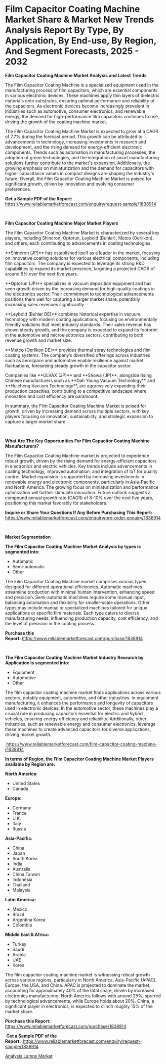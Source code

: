 <p><h1>Film Capacitor Coating Machine Market Share & Market New Trends Analysis Report By Type, By Application, By End-use, By Region, And Segment Forecasts, 2025 - 2032</h1></p><p><strong>Film Capacitor Coating Machine Market Analysis and Latest Trends</strong></p>
<p><p>The Film Capacitor Coating Machine is a specialized equipment used in the manufacturing process of film capacitors, which are essential components in various electronic devices. These machines apply thin layers of dielectric materials onto substrates, ensuring optimal performance and reliability of the capacitors. As electronic devices become increasingly prevalent in industries such as automotive, consumer electronics, and renewable energy, the demand for high-performance film capacitors continues to rise, driving the growth of the coating machine market.</p><p>The Film Capacitor Coating Machine Market is expected to grow at a CAGR of 7.7% during the forecast period. This growth can be attributed to advancements in technology, increasing investments in research and development, and the rising demand for energy-efficient electronic components. Trends such as automation in manufacturing processes, the adoption of green technologies, and the integration of smart manufacturing solutions further contribute to the market's expansion. Additionally, the growing emphasis on miniaturization and the demand for capacitors with higher capacitance values in compact designs are shaping the industry's future. Overall, the Film Capacitor Coating Machine Market is poised for significant growth, driven by innovation and evolving consumer preferences.</p></p>
<p><strong>Get a Sample PDF of the Report:&nbsp;</strong> <a href="https://www.reliablemarketforecast.com/enquiry/request-sample/1838914?utm_campaign=3178&utm_medium=2&utm_source=Github&utm_content=ia&utm_term=12042025&utm_id=film-capacitor-coating-machine">https://www.reliablemarketforecast.com/enquiry/request-sample/1838914</a></p>
<p>&nbsp;</p>
<p><strong>Film Capacitor Coating Machine Major Market Players</strong></p>
<p><p>The Film Capacitor Coating Machine Market is characterized by several key players, including Shincron, Optorun, Leybold (Buhler), Metco (Oerlikon), and others, each contributing to advancements in coating technologies.</p><p>**Shincron (JP)** has established itself as a leader in the market, focusing on innovative coating solutions for various electrical components, including film capacitors. The company is expected to leverage its strong R&D capabilities to expand its market presence, targeting a projected CAGR of around 5% over the next five years.</p><p>**Optorun (JP)** specializes in vacuum deposition equipment and has seen growth driven by the increasing demand for high-quality coatings in the electronics sector. Their commitment to technological advancements positions them well for capturing a larger market share, potentially increasing sales revenues significantly.</p><p>**Leybold (Buhler DE)** combines historical expertise in vacuum technology with modern coating applications, focusing on environmentally friendly solutions that meet industry standards. Their sales revenue has shown steady growth, and the company is expected to expand its footprint in the automotive and microelectronics sectors, contributing to both revenue growth and market size.</p><p>**Metco (Oerlikon DE)** provides thermal spray technologies and film coating systems. The company’s diversified offerings across industries such as aerospace and automotive enable resilience against market fluctuations, foreseeing steady growth in the capacitor sector.</p><p>Companies like **ULVAX (JP)** and **Showa (JP)**, alongside rising Chinese manufacturers such as **Dah Young Vacuum Technology** and **Huicheng Vacuum Technology**, are aggressively expanding their production capacities, contributing to a competitive landscape where innovation and cost efficiency are paramount.</p><p>In summary, the Film Capacitor Coating Machine Market is poised for growth, driven by increasing demand across multiple sectors, with key players focusing on innovation, sustainability, and strategic expansion to capture a larger market share.</p></p>
<p>&nbsp;</p>
<p><strong>What Are The Key Opportunities For Film Capacitor Coating Machine Manufacturers?</strong></p>
<p><p>The Film Capacitor Coating Machine market is projected to experience robust growth, driven by the rising demand for energy-efficient capacitors in electronics and electric vehicles. Key trends include advancements in coating technology, improved automation, and integration of IoT for quality control. Market expansion is supported by increasing investments in renewable energy and electronic components, particularly in Asia-Pacific and North America. The growing focus on miniaturization and performance optimization will further stimulate innovation. Future outlook suggests a compound annual growth rate (CAGR) of 8-10% over the next five years, positioning this market favorably for stakeholders.</p></p>
<p><strong>Inquire or Share Your Questions If Any Before Purchasing This Report:</strong> <a href="https://www.reliablemarketforecast.com/enquiry/pre-order-enquiry/1838914?utm_campaign=3178&utm_medium=2&utm_source=Github&utm_content=ia&utm_term=12042025&utm_id=film-capacitor-coating-machine">https://www.reliablemarketforecast.com/enquiry/pre-order-enquiry/1838914</a></p>
<p>&nbsp;</p>
<p><strong>Market Segmentation</strong></p>
<p><strong>The Film Capacitor Coating Machine Market Analysis by types is segmented into:</strong></p>
<p><ul><li>Automatic</li><li>Semi-automatic</li><li>Other</li></ul></p>
<p><p>The Film Capacitor Coating Machine market comprises various types designed for different operational efficiencies. Automatic machines streamline production with minimal human intervention, enhancing speed and precision. Semi-automatic machines require some manual input, balancing automation and flexibility for smaller-scale operations. Other types may include manual or specialized machines tailored for unique applications or specific film materials. Each type caters to diverse manufacturing needs, influencing production capacity, cost efficiency, and the level of precision in the coating process.</p></p>
<p><strong>Purchase this Report:&nbsp;</strong><a href="https://www.reliablemarketforecast.com/purchase/1838914?utm_campaign=3178&utm_medium=2&utm_source=Github&utm_content=ia&utm_term=12042025&utm_id=film-capacitor-coating-machine">https://www.reliablemarketforecast.com/purchase/1838914</a></p>
<p>&nbsp;</p>
<p><strong>The Film Capacitor Coating Machine Market Industry Research by Application is segmented into:</strong></p>
<p><ul><li>Equipment</li><li>Automotive</li><li>Other</li></ul></p>
<p><p>The film capacitor coating machine market finds applications across various sectors, notably equipment, automotive, and other industries. In equipment manufacturing, it enhances the performance and longevity of capacitors used in electronic devices. In the automotive sector, these machines play a crucial role in producing capacitors essential for electric and hybrid vehicles, ensuring energy efficiency and reliability. Additionally, other industries, such as renewable energy and consumer electronics, leverage these machines to create advanced capacitors for diverse applications, driving market growth.</p></p>
<p><a href="https://www.reliablemarketforecast.com/film-capacitor-coating-machine-r1838914?utm_campaign=3178&utm_medium=2&utm_source=Github&utm_content=ia&utm_term=12042025&utm_id=film-capacitor-coating-machine">&nbsp;https://www.reliablemarketforecast.com/film-capacitor-coating-machine-r1838914</a></p>
<p><strong>In terms of Region, the Film Capacitor Coating Machine Market Players available by Region are:</strong></p>
<p>
    <p> <strong> North America: </strong>
        <ul>
            <li>United States</li>
            <li>Canada</li>
        </ul>
        </p> 
    <p> <strong> Europe: </strong>
        <ul>
            <li>Germany</li>
            <li>France</li>
            <li>U.K.</li>
            <li>Italy</li>
            <li>Russia</li>
        </ul>
        </p> 
    <p> <strong> Asia-Pacific: </strong>
        <ul>
            <li>China</li>
            <li>Japan</li>
            <li>South Korea</li>
            <li>India</li>
            <li>Australia</li>
            <li>China Taiwan</li>
            <li>Indonesia</li>
            <li>Thailand</li>
            <li>Malaysia</li>
        </ul>
        </p> 
    <p> <strong> Latin America: </strong>
        <ul>
            <li>Mexico</li>
            <li>Brazil</li>
            <li>Argentina Korea</li>
            <li>Colombia</li>
        </ul>
        </p> 
    <p> <strong> Middle East & Africa: </strong>
        <ul>
            <li>Turkey</li>
            <li>Saudi</li>
            <li>Arabia</li>
            <li>UAE</li>
            <li>Korea</li>
        </ul>
    </p>
    </p>
<p><p>The film capacitor coating machine market is witnessing robust growth across various regions, particularly in North America, Asia-Pacific (APAC), Europe, the USA, and China. APAC is projected to dominate the market, accounting for approximately 40% of the total share, driven by increased electronics manufacturing. North America follows with around 25%, spurred by technological advancements, while Europe holds about 20%. China, a significant player in electronics, is expected to clinch roughly 15% of the market share.</p></p>
<p><strong>Purchase this Report: </strong><a href="https://www.reliablemarketforecast.com/purchase/1838914?utm_campaign=3178&utm_medium=2&utm_source=Github&utm_content=ia&utm_term=12042025&utm_id=film-capacitor-coating-machine">https://www.reliablemarketforecast.com/purchase/1838914</a></p>
<p>&nbsp;<strong>Get a Sample PDF of the Report:&nbsp;&nbsp;</strong><a href="https://www.reliablemarketforecast.com/enquiry/request-sample/1838914?utm_campaign=3178&utm_medium=2&utm_source=Github&utm_content=ia&utm_term=12042025&utm_id=film-capacitor-coating-machine">https://www.reliablemarketforecast.com/enquiry/request-sample/1838914</a></p>
<p><strong></strong></p>
<p><p><a href="https://github.com/xalatieusope/Market-Research-Report-List-1/blob/main/analysis-lamps-market.md?utm_campaign=3178&utm_medium=2&utm_source=Github&utm_content=ia&utm_term=12042025&utm_id=film-capacitor-coating-machine">Analysis Lamps Market</a></p></p>